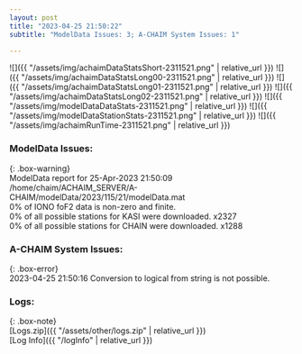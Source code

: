 ```yaml
---
layout: post
title: "2023-04-25 21:50:22"
subtitle: "ModelData Issues: 3; A-CHAIM System Issues: 1"

---
```


![]({{ "/assets/img/achaimDataStatsShort-2311521.png" | relative_url }})
![]({{ "/assets/img/achaimDataStatsLong00-2311521.png" | relative_url }})
![]({{ "/assets/img/achaimDataStatsLong01-2311521.png" | relative_url }})
![]({{ "/assets/img/achaimDataStatsLong02-2311521.png" | relative_url }})
![]({{ "/assets/img/modelDataDataStats-2311521.png" | relative_url }})
![]({{ "/assets/img/modelDataStationStats-2311521.png" | relative_url }})
![]({{ "/assets/img/achaimRunTime-2311521.png" | relative_url }})


### ModelData Issues:  
  
{: .box-warning}  
 ModelData report for 25-Apr-2023 21:50:09   
 /home/chaim/ACHAIM_SERVER/A-CHAIM/modelData/2023/115/21/modelData.mat   
 0% of IONO foF2 data is non-zero and finite.   
 0% of all possible stations for KASI were downloaded. x2327   
 0% of all possible stations for CHAIN were downloaded. x1288   
  
### A-CHAIM System Issues:  
  
{: .box-error}  
2023-04-25 21:50:16 Conversion to logical from string is not possible.  

### Logs:  
  
{: .box-note}  
[Logs.zip]({{ "/assets/other/logs.zip" | relative_url }})  
[Log Info]({{ "/logInfo" | relative_url }})  
